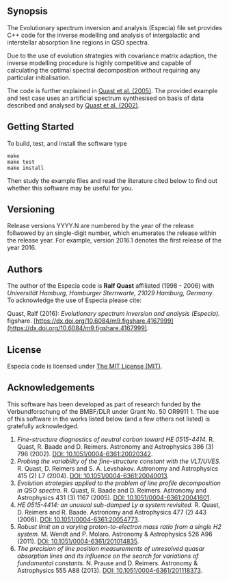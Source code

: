 ## Synopsis

The Evolutionary spectrum inversion and analysis (Especia) file set provides
C++ code for the inverse modelling and analysis of intergalactic and interstellar
absorption line regions in QSO spectra.

Due to the use of evolution strategies with covariance matrix adaption, the inverse
modelling procedure is highly competitive and capable of calculating the optimal
spectral decomposition without requiring any particular initialisation.

The code is further explained in
[Quast et al. (2005)](http://dx.doi.org/10.1051/0004-6361:20041601).
The provided example and test case uses an artificial spectrum synthesised on basis
of data described and analysed by
[Quast et al. (2002)](http://dx.doi.org/10.1051/0004-6361:20020342).

## Getting Started

To build, test, and install the software type

    make
    make test
    make install

Then study the example files and read the literature cited below to find out whether
this software may be useful for you.

## Versioning

Release versions YYYY.N are numbered by the year of the release follwowed by an
single-digit number, which enumerates the release within the release year. For
example, version 2016.1 denotes the first release of the year 2016.

## Authors

The author of the Especia code is **Ralf Quast** affiliated (1998 - 2006) with
*Universität Hamburg, Hamburger Sternwarte, 21029 Hamburg, Germany*. To acknowledge
the use of Especia please cite:

Quast, Ralf (2016): *Evolutionary spectrum inversion and analysis (Especia).* figshare.
[https://dx.doi.org/10.6084/m9.figshare.4167999](https://dx.doi.org/10.6084/m9.figshare.4167999).

## License

Especia code is licensed under [The MIT License (MIT)](http://opensource.org/licenses/MIT).

## Acknowledgements

This software has been developed as part of research funded by the Verbundforschung of the BMBF/DLR
under Grant No. 50 OR9911 1. The use of this software in the works listed below (and a few others
not listed) is gratefully acknowledged.

1. *Fine-structure diagnostics of neutral carbon toward HE 0515-4414.*
   R. Quast, R. Baade and D. Reimers.
   Astronomy and Astrophysics 386 (3) 796 (2002).
   [DOI: 10.1051/0004-6361:20020342](http://dx.doi.org/10.1051/0004-6361:20020342).
2. *Probing the variability of the fine-structure constant with the VLT/UVES.*
   R. Quast, D. Reimers and S. A. Levshakov.
   Astronomy and Astrophysics 415 (2) L7 (2004).
   [DOI: 10.1051/0004-6361:20040013](http://dx.doi.org/10.1051/0004-6361:20040013).
3. *Evolution strategies applied to the problem of line profile decomposition in QSO spectra.*
   R. Quast, R. Baade and D. Reimers.
   Astronomy and Astrophysics 431 (3) 1167 (2005).
   [DOI: 10.1051/0004-6361:20041601](http://dx.doi.org/10.1051/0004-6361:20041601).
4. *HE 0515-4414: an unusual sub-damped Ly α system revisited.*
   R. Quast, D. Reimers and R. Baade.
   Astronomy and Astrophysics 477 (2) 443 (2008).
   [DOI: 10.1051/0004-6361:20054773](http://dx.doi.org/10.1051/0004-6361:20054773).
5. *Robust limit on a varying proton-to-electron mass ratio from a single H2 system.*
   M. Wendt and P. Molaro.
   Astronomy & Astrophysics 526 A96 (2011).
   [DOI: 10.1051/0004-6361/201014835](http://dx.doi.org/10.1051/0004-6361/201014835).
6. *The precision of line position measurements of unresolved quasar absorption lines and its influence on the search for variations of fundamental constants.*
   N. Prause and D. Reimers.
   Astronomy & Astrophysics 555 A88 (2013).
   [DOI: 10.1051/0004-6361/201118373](http://dx.doi.org/10.1051/0004-6361/201118373).
